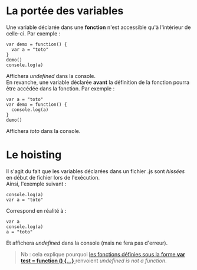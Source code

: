 # La portée des variables

Une variable déclarée dans une **fonction** n'est accessible qu'à l'intérieur de celle-ci. Par exemple :
```
var demo = function() {
  var a = "toto"
}
demo()
console.log(a)
```
Affichera *undefined* dans la console. </br>
En revanche, une variable déclarée **avant** la définition de la fonction pourra être accédée dans la fonction. Par exemple :
```
var a = "toto"
var demo = function() {
  console.log(a)
}
demo()
```
Affichera *toto* dans la console.

# Le hoisting
Il s'agit du fait que les variables déclarées dans un fichier .js sont *hissées* en début de fichier lors de l'exécution.</br>
Ainsi, l'exemple suivant :
```
console.log(a)
var a = "toto"
```
Correspond en réalité à :
```
var a
console.log(a)
a = "toto"
```
Et affichera *undefined* dans la console (mais ne fera pas d'erreur).
>Nb : cela explique pourquoi <a href="https://github.com/sgrasland/documentation/blob/main/javascript/Les%20fonctions.md">les fonctions définies sous la forme **var test = function () {...}** </a> renvoient *undefined is not a function*.
